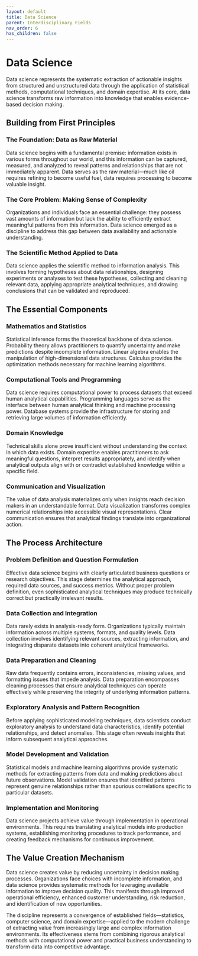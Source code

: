 ```yaml
---
layout: default
title: Data Science
parent: Interdisciplinary Fields
nav_order: 6
has_children: false
---
```


# Data Science

Data science represents the systematic extraction of actionable insights from structured and unstructured data through the application of statistical methods, computational techniques, and domain expertise. At its core, data science transforms raw information into knowledge that enables evidence-based decision making.

## Building from First Principles

### The Foundation: Data as Raw Material

Data science begins with a fundamental premise: information exists in various forms throughout our world, and this information can be captured, measured, and analyzed to reveal patterns and relationships that are not immediately apparent. Data serves as the raw material—much like oil requires refining to become useful fuel, data requires processing to become valuable insight.

### The Core Problem: Making Sense of Complexity

Organizations and individuals face an essential challenge: they possess vast amounts of information but lack the ability to efficiently extract meaningful patterns from this information. Data science emerged as a discipline to address this gap between data availability and actionable understanding.

### The Scientific Method Applied to Data

Data science applies the scientific method to information analysis. This involves forming hypotheses about data relationships, designing experiments or analyses to test these hypotheses, collecting and cleaning relevant data, applying appropriate analytical techniques, and drawing conclusions that can be validated and reproduced.

## The Essential Components

### Mathematics and Statistics

Statistical inference forms the theoretical backbone of data science. Probability theory allows practitioners to quantify uncertainty and make predictions despite incomplete information. Linear algebra enables the manipulation of high-dimensional data structures. Calculus provides the optimization methods necessary for machine learning algorithms.

### Computational Tools and Programming

Data science requires computational power to process datasets that exceed human analytical capabilities. Programming languages serve as the interface between human analytical thinking and machine processing power. Database systems provide the infrastructure for storing and retrieving large volumes of information efficiently.

### Domain Knowledge

Technical skills alone prove insufficient without understanding the context in which data exists. Domain expertise enables practitioners to ask meaningful questions, interpret results appropriately, and identify when analytical outputs align with or contradict established knowledge within a specific field.

### Communication and Visualization

The value of data analysis materializes only when insights reach decision makers in an understandable format. Data visualization transforms complex numerical relationships into accessible visual representations. Clear communication ensures that analytical findings translate into organizational action.

## The Process Architecture

### Problem Definition and Question Formulation

Effective data science begins with clearly articulated business questions or research objectives. This stage determines the analytical approach, required data sources, and success metrics. Without proper problem definition, even sophisticated analytical techniques may produce technically correct but practically irrelevant results.

### Data Collection and Integration

Data rarely exists in analysis-ready form. Organizations typically maintain information across multiple systems, formats, and quality levels. Data collection involves identifying relevant sources, extracting information, and integrating disparate datasets into coherent analytical frameworks.

### Data Preparation and Cleaning

Raw data frequently contains errors, inconsistencies, missing values, and formatting issues that impede analysis. Data preparation encompasses cleaning processes that ensure analytical techniques can operate effectively while preserving the integrity of underlying information patterns.

### Exploratory Analysis and Pattern Recognition

Before applying sophisticated modeling techniques, data scientists conduct exploratory analysis to understand data characteristics, identify potential relationships, and detect anomalies. This stage often reveals insights that inform subsequent analytical approaches.

### Model Development and Validation

Statistical models and machine learning algorithms provide systematic methods for extracting patterns from data and making predictions about future observations. Model validation ensures that identified patterns represent genuine relationships rather than spurious correlations specific to particular datasets.

### Implementation and Monitoring

Data science projects achieve value through implementation in operational environments. This requires translating analytical models into production systems, establishing monitoring procedures to track performance, and creating feedback mechanisms for continuous improvement.

## The Value Creation Mechanism

Data science creates value by reducing uncertainty in decision making processes. Organizations face choices with incomplete information, and data science provides systematic methods for leveraging available information to improve decision quality. This manifests through improved operational efficiency, enhanced customer understanding, risk reduction, and identification of new opportunities.

The discipline represents a convergence of established fields—statistics, computer science, and domain expertise—applied to the modern challenge of extracting value from increasingly large and complex information environments. Its effectiveness stems from combining rigorous analytical methods with computational power and practical business understanding to transform data into competitive advantage.

